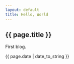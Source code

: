 ```yaml
---
layout: default
title: Hello, World
---
```


<h2>{{ page.title }}</h2>
<p>First blog.</p>
<p>{{ page.date | date_to_string }}</p>